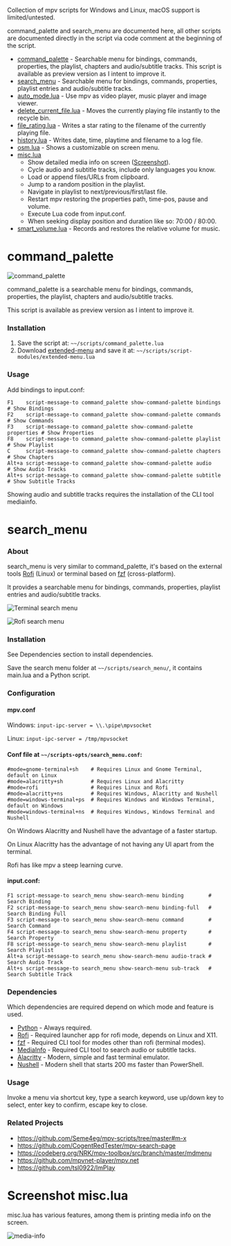 
Collection of mpv scripts for Windows and Linux, macOS support is limited/untested.

command_palette and search_menu are documented here, all other scripts are
documented directly in the script via code comment at the beginning of the script.

- [command_palette](#command_palette) - Searchable menu for bindings, commands, properties,
  the playlist, chapters and audio/subtitle tracks. This script is available as
  preview version as I intent to improve it.
- [search_menu](#search_menu) - Searchable menu for bindings, commands, properties, playlist
  entries and audio/subtitle tracks.
- [auto_mode.lua](auto_mode.lua) - Use mpv as video player, music player and image viewer.
- [delete_current_file.lua](delete_current_file.lua) - Moves the currently playing file instantly to the recycle bin.
- [file_rating.lua](file_rating.lua) - Writes a star rating to the filename of the currently playing file.
- [history.lua](history.lua) - Writes date, time, playtime and filename to a log file.
- [osm.lua](osm.lua) - Shows a customizable on screen menu.
- [misc.lua](misc.lua)
  - Show detailed media info on screen ([Screenshot](#screenshot-misclua)).
  - Cycle audio and subtitle tracks, include only languages you know.
  - Load or append files/URLs from clipboard.
  - Jump to a random position in the playlist.
  - Navigate in playlist to next/previous/first/last file.
  - Restart mpv restoring the properties path, time-pos, pause and volume.
  - Execute Lua code from input.conf.
  - When seeking display position and duration like so: 70:00 / 80:00.
- [smart_volume.lua](smart_volume.lua) - Records and restores the relative volume for music.

# command_palette

![command_palette](screenshots/command_palette.png)

command_palette is a searchable menu for bindings, commands, properties,
the playlist, chapters and audio/subtitle tracks.

This script is available as preview version as I intent to improve it.

### Installation

1. Save the script at: `~~/scripts/command_palette.lua`
2. Download [extended-menu](https://github.com/Seme4eg/mpv-scripts/blob/master/script-modules/extended-menu.lua)
   and save it at: `~~/scripts/script-modules/extended-menu.lua`

### Usage

Add bindings to input.conf:

```
F1    script-message-to command_palette show-command-palette bindings   # Show Bindings
F2    script-message-to command_palette show-command-palette commands   # Show Commands
F3    script-message-to command_palette show-command-palette properties # Show Properties
F8    script-message-to command_palette show-command-palette playlist   # Show Playlist
C     script-message-to command_palette show-command-palette chapters   # Show Chapters
Alt+a script-message-to command_palette show-command-palette audio      # Show Audio Tracks
Alt+s script-message-to command_palette show-command-palette subtitle   # Show Subtitle Tracks
```

Showing audio and subtitle tracks requires the installation of the CLI tool mediainfo.

# search_menu

### About

search_menu is very similar to command_palette, it's based on the external tools [Rofi](https://github.com/davatorium/rofi) (Linux) or terminal based on [fzf](https://github.com/junegunn/fzf) (cross-platform).

It provides a searchable menu for bindings, commands, properties, playlist entries and audio/subtitle tracks.

![Terminal search menu](screenshots/search_menu-binding.png)

![Rofi search menu](screenshots/rofi.png)

### Installation

See Dependencies section to install dependencies.

Save the search menu folder at `~~/scripts/search_menu/`,
it contains main.lua and a Python script.

### Configuration

#### mpv.conf

Windows: `input-ipc-server = \\.\pipe\mpvsocket`

Linux: `input-ipc-server = /tmp/mpvsocket`

#### Conf file at `~~/scripts-opts/search_menu.conf`:

```
#mode=gnome-terminal+sh    # Requires Linux and Gnome Terminal, default on Linux
#mode=alacritty+sh         # Requires Linux and Alacritty
#mode=rofi                 # Requires Linux and Rofi
#mode=alacritty+ns         # Requires Windows, Alacritty and Nushell
#mode=windows-terminal+ps  # Requires Windows and Windows Terminal, default on Windows
#mode=windows-terminal+ns  # Requires Windows, Windows Terminal and Nushell
```

On Windows Alacritty and Nushell have the advantage of a faster startup.

On Linux Alacritty has the advantage of not having any UI apart from the terminal.

Rofi has like mpv a steep learning curve.

#### input.conf:

```
F1 script-message-to search_menu show-search-menu binding        # Search Binding
F2 script-message-to search_menu show-search-menu binding-full   # Search Binding Full
F3 script-message-to search_menu show-search-menu command        # Search Command
F4 script-message-to search_menu show-search-menu property       # Search Property
F8 script-message-to search_menu show-search-menu playlist       # Search Playlist
Alt+a script-message-to search_menu show-search-menu audio-track # Search Audio Track
Alt+s script-message-to search_menu show-search-menu sub-track   # Search Subtitle Track
```

### Dependencies

Which dependencies are required depend
on which mode and feature is used.

- [Python](https://www.python.org) - Always required.
- [Rofi](https://github.com/davatorium/rofi) - Required launcher app for rofi mode, depends on Linux and X11.
- [fzf](https://github.com/junegunn/fzf) - Required CLI tool for modes other than rofi (terminal modes).
- [MediaInfo](https://mediaarea.net/en/MediaInfo) - Required CLI tool to search audio or subtitle tacks.
- [Alacritty](https://alacritty.org) - Modern, simple and fast terminal emulator.
- [Nushell](https://www.nushell.sh) - Modern shell that starts 200 ms faster than PowerShell.

### Usage

Invoke a menu via shortcut key, type a search keyword, use up/down key to select,
enter key to confirm, escape key to close.

### Related Projects

- https://github.com/Seme4eg/mpv-scripts/tree/master#m-x
- https://github.com/CogentRedTester/mpv-search-page
- https://codeberg.org/NRK/mpv-toolbox/src/branch/master/mdmenu
- https://github.com/mpvnet-player/mpv.net
- https://github.com/tsl0922/ImPlay

# Screenshot misc.lua

misc.lua has various features, among them is printing media info on the screen.

![media-info](screenshots/media-info.jpg)
